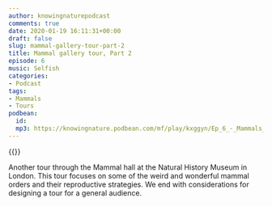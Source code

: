 ```yaml
---
author: knowingnaturepodcast
comments: true
date: 2020-01-19 16:11:31+00:00
draft: false
slug: mammal-gallery-tour-part-2
title: Mammal gallery tour, Part 2
episode: 6
music: Selfish
categories:
- Podcast
tags:
- Mammals
- Tours
podbean:
  id:
  mp3: https://knowingnature.podbean.com/mf/play/kxggyn/Ep_6_-_Mammals_tour_pt_2.mp3
---
```


{{<podcast-player>}}

Another tour through the Mammal hall at the Natural History Museum in London.
This tour focuses on some of the weird and wonderful mammal orders and their
reproductive strategies. We end with considerations for designing a tour for a
general audience.

